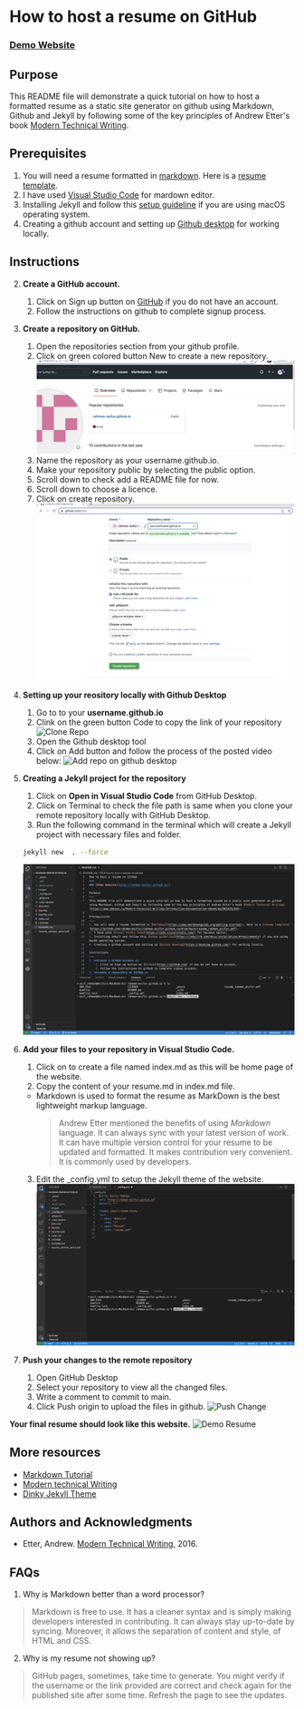 How to host a resume on GitHub
===
### [Demo Website](http://rahman-asifur.github.io/) 
    

Purpose
---
This README file will demonstrate a quick tutorial on how to host a formatted resume as a static site generator on github using Markdown, Github and Jekyll by following some of the key principles of Andrew Etter's book [Modern Technical Writing](https://www.amazon.ca/Modern-Technical-Writing-Introduction-Documentation-ebook/dp/B01A2QL9SS).

Prerequisites
---
1. You will need a resume formatted in [markdown](https://www.markdownguide.org/getting-started/). Here is a [resume template](https://github.com/rahman-asifur/rahman-asifur.github.io/blob/main/resume_rahman_asifur.pdf).
2. I have used [Visual Studio Code](https://code.visualstudio.com/) for mardown editor.
3. Installing Jekyll and follow this [setup guideline](https://jekyllrb.com/docs/installation/#requirements) if you are using macOS operating system.
4. Creating a github account and setting up [Github desktop](https://desktop.github.com/) for working locally.

Instructions
---
2. **Create a GitHub account.**
	1. Click on Sign up button on [GitHub](https://github.com) if you do not have an account.
	2. Follow the instructions on github to complete signup process.
3. **Create a repository on GitHub.**
	1. Open the repositories section from your github profile.
	2. Click on green colored button New to create a new repository.
	![This is create repo Gif](https://github.com/rahman-asifur/rahman-asifur.github.io/blob/main/images/new_repository.gif)
	3. Name the repository as your username.github.io.
	4. Make your repository public by selecting the public option.
	5. Scroll down to check add a README file for now.
	6. Scroll down to choose a licence.
	7. Click on create repository. 
	![New Repo](https://github.com/rahman-asifur/rahman-asifur.github.io/blob/main/images/create_repository.png)
4. **Setting up your reository locally with Github Desktop**
	1. Go to to your **username.github.io**
	2. Clink on the green button Code to copy the link of your repository
	![Clone Repo](https://github.com/rahman-asifur/rahman-asifur.github.io/blob/main/images/copy_repository.gif)
	3. Open the Github desktop tool
	4. Click on Add button and follow the process of the posted video below:
	![Add repo on github desktop](https://github.com/rahman-asifur/rahman-asifur.github.io/blob/main/images/clone_github.gif)
5. **Creating a Jekyll project for the repository**
    1. Click on **Open in Visual Studio Code** from GitHub Desktop.
	2. Click on Terminal to check the file path is same when you clone your remote repository locally with GitHub Desktop.
	![]()
	3. Run the following command in the terminal which will create a Jekyll project with necessary files and folder.
	```sh
    jekyll new  . --force
    ```
	![Jekyll execute](https://github.com/rahman-asifur/rahman-asifur.github.io/blob/main/images/jekyll_command.png)

5. **Add your files to your repository in Visual Studio Code.**
    1. Click on to create a file named index.md as this will be home page of the website.
	2. Copy the content of your resume.md in index.md file.
	  - Markdown is used to format the resume as MarkDown is the best lightweight markup language.
        >Andrew Etter mentioned the benefits of using *Markdown* language. It can always sync with your latest version of work. It can have multiple version control for your resume to be updated and formatted. It makes contribution very convenient. It is commonly used by developers.
	3. Edit the _config.yml to setup the Jekyll theme of the website.
	![Edit config file](https://github.com/rahman-asifur/rahman-asifur.github.io/blob/main/images/edit_config.png)
6. **Push your changes to the remote repository**
    1. Open GitHub Desktop
	2. Select your repository to view all the changed files.
	3. Write a comment to commit to main.
	4. Click Push origin to upload the files in github.
	![Push Change](https://github.com/rahman-asifur/rahman-asifur.github.io/blob/main/images/push_change.gif)
	
**Your final resume should look like this website.**
![Demo Resume]()

More resources
---
* [Markdown Tutorial](https://www.markdownguide.org/getting-started/)
* [Modern technical Writing](https://www.amazon.ca/Modern-Technical-Writing-Introduction-Documentation-ebook/dp/B01A2QL9SS)
* [Dinky Jekyll Theme](https://pages-themes.github.io/dinky/)


Authors and Acknowledgments
---
* Etter, Andrew. [Modern Technical Writing](https://www.amazon.ca/Modern-Technical-Writing-Introduction-Documentation-ebook/dp/B01A2QL9SS), 2016.

FAQs
---
1. Why is Markdown better than a word processor?
> Markdown is free to use. It has a cleaner syntax and is simply making developers interested in contributing. It can always stay up-to-date by syncing. Moreover, it allows the separation of content and style, of HTML and CSS.
2. Why is my resume not showing up?
> GitHub pages, sometimes, take time to generate. You might verify if the username or the link provided are correct and check again for the published site after some time. Refresh the page to see the updates.
